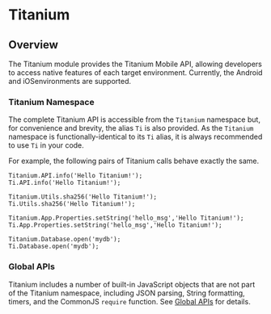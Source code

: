 # Titanium

<ProxySummary/>

## Overview

The Titanium module provides the Titanium Mobile API, allowing developers to access native
features of each target environment. Currently, the Android and iOSenvironments are supported.

### Titanium Namespace

The complete Titanium API is accessible from the `Titanium` namespace but, for convenience and
brevity, the alias `Ti` is also provided. As the `Titanium` namespace is functionally-identical
to its `Ti` alias, it is always recommended to use `Ti` in your code.

For example, the following pairs of Titanium calls behave exactly the same.

    Titanium.API.info('Hello Titanium!');
    Ti.API.info('Hello Titanium!');

    Titanium.Utils.sha256('Hello Titanium!');
    Ti.Utils.sha256('Hello Titanium!');

    Titanium.App.Properties.setString('hello_msg','Hello Titanium!');
    Ti.App.Properties.setString('hello_msg','Hello Titanium!');

    Titanium.Database.open('mydb');
    Ti.Database.open('mydb');

### Global APIs

Titanium includes a number of built-in JavaScript objects that are not part of the Titanium
namespace, including JSON parsing, String formatting, timers, and the CommonJS `require` function.
See [Global APIs](Global) for details.

<ApiDocs/>
